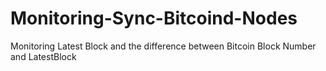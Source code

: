 # Monitoring-Sync-Bitcoind-Nodes
Monitoring Latest Block and the difference between Bitcoin Block Number and LatestBlock

